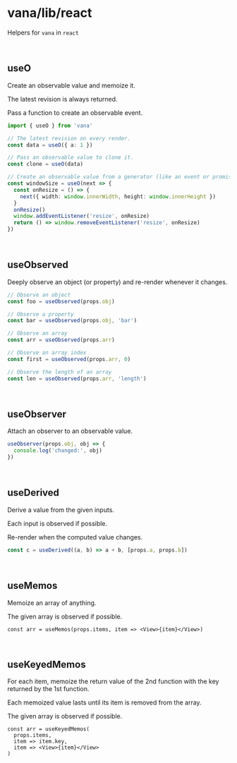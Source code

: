 # vana/lib/react

Helpers for `vana` in `react`

&nbsp;

## useO

Create an observable value and memoize it.

The latest revision is always returned.

Pass a function to create an observable event.

```ts
import { useO } from 'vana'

// The latest revision on every render.
const data = useO({ a: 1 })

// Pass an observable value to clone it.
const clone = useO(data)

// Create an observable value from a generator (like an event or promise).
const windowSize = useO(next => {
  const onResize = () => {
    next({ width: window.innerWidth, height: window.innerHeight })
  }
  onResize()
  window.addEventListener('resize', onResize)
  return () => window.removeEventListener('resize', onResize)
})
```

&nbsp;

## useObserved

Deeply observe an object (or property) and re-render whenever it changes.

```ts
// Observe an object
const foo = useObserved(props.obj)

// Observe a property
const bar = useObserved(props.obj, 'bar')

// Observe an array
const arr = useObserved(props.arr)

// Observe an array index
const first = useObserved(props.arr, 0)

// Observe the length of an array
const len = useObserved(props.arr, 'length')
```

&nbsp;

## useObserver

Attach an observer to an observable value.

```ts
useObserver(props.obj, obj => {
  console.log('changed:', obj)
})
```

&nbsp;

## useDerived

Derive a value from the given inputs.

Each input is observed if possible.

Re-render when the computed value changes.

```ts
const c = useDerived((a, b) => a + b, [props.a, props.b])
```

&nbsp;

## useMemos

Memoize an array of anything.

The given array is observed if possible.

```tsx
const arr = useMemos(props.items, item => <View>{item}</View>)
```

&nbsp;

## useKeyedMemos

For each item, memoize the return value of the 2nd function with the key
returned by the 1st function.

Each memoized value lasts until its item is removed from the array.

The given array is observed if possible.

```tsx
const arr = useKeyedMemos(
  props.items,
  item => item.key,
  item => <View>{item}</View>
)
```

&nbsp;
